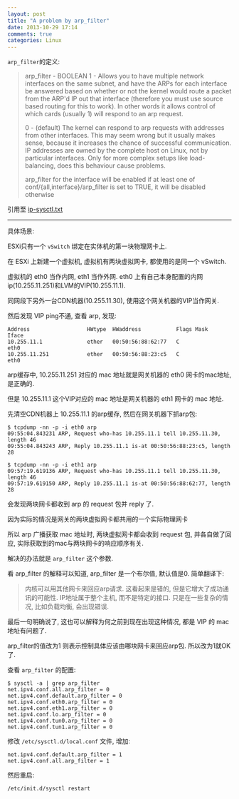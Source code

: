 ```yaml
---
layout: post
title: "A problem by arp_filter"
date: 2013-10-29 17:14
comments: true
categories: Linux
---
```


<!-- more -->

`arp_filter`的定义:

> arp_filter - BOOLEAN
> 	1 - Allows you to have multiple network interfaces on the same
> 	subnet, and have the ARPs for each interface be answered
> 	based on whether or not the kernel would route a packet from
> 	the ARP'd IP out that interface (therefore you must use source
> 	based routing for this to work). In other words it allows control
> 	of which cards (usually 1) will respond to an arp request.
> 
> 	0 - (default) The kernel can respond to arp requests with addresses
> 	from other interfaces. This may seem wrong but it usually makes
> 	sense, because it increases the chance of successful communication.
> 	IP addresses are owned by the complete host on Linux, not by
> 	particular interfaces. Only for more complex setups like load-
> 	balancing, does this behaviour cause problems.
> 
> 	arp_filter for the interface will be enabled if at least one of
> 	conf/{all,interface}/arp_filter is set to TRUE,
> 	it will be disabled otherwise

引用至 [ip-sysctl.txt](https://www.kernel.org/doc/Documentation/networking/ip-sysctl.txt)

------

具体场景:

ESXi只有一个 `vSwitch` 绑定在实体机的第一块物理网卡上. 

在 ESXi 上新建一个虚拟机, 虚拟机有两块虚拟网卡, 都使用的是同一个 vSwitch.

虚拟机的 eth0 当作内网, eth1 当作外网. eth0 上有自己本身配置的内网ip(10.255.11.251)和LVM的VIP(10.255.11.1).

同网段下另外一台CDN机器(10.255.11.30), 使用这个网关机器的VIP当作网关.

然后发现 VIP ping不通, 查看 arp, 发现:

	Address                  HWtype  HWaddress           Flags Mask            Iface
	10.255.11.1              ether   00:50:56:88:62:77   C                     eth0
	10.255.11.251            ether   00:50:56:88:23:c5   C                     eth0

arp缓存中, 10.255.11.251 对应的 mac 地址就是网关机器的 eth0 网卡的mac地址, 是正确的.

但是 10.255.11.1 这个VIP对应的 mac 地址是网关机器的 eth1 网卡的 mac 地址.


先清空CDN机器上 10.255.11.1 的arp缓存,  然后在网关机器下抓arp包:

	$ tcpdump -nn -p -i eth0 arp
	09:55:04.843231 ARP, Request who-has 10.255.11.1 tell 10.255.11.30, length 46
	09:55:04.843243 ARP, Reply 10.255.11.1 is-at 00:50:56:88:23:c5, length 28

	$ tcpdump -nn -p -i eth1 arp
	09:57:19.619136 ARP, Request who-has 10.255.11.1 tell 10.255.11.30, length 46
	09:57:19.619150 ARP, Reply 10.255.11.1 is-at 00:50:56:88:62:77, length 28

会发现两块网卡都收到 arp 的 request 包并 reply 了.

因为实际的情况是网关的两块虚拟网卡都共用的一个实际物理网卡

所以 arp 广播获取 mac 地址时, 两块虚拟网卡都会收到 request 包, 并各自做了回应, 实际获取到的mac与两块网卡的响应顺序有关.

解决的办法就是 `arp_filter` 这个参数.

看 arp_filter 的解释可以知道, arp_filter 是一个布尔值, 默认值是0. 简单翻译下:

> 内核可以用其他网卡来回应arp请求.
> 这看起来是错的, 但是它增大了成功通讯的可能性.
> IP地址属于整个主机, 而不是特定的接口.
> 只是在一些复杂的情况, 比如负载均衡, 会出现错误.

最后一句明确说了, 这也可以解释为何之前到现在出现这种情况, 都是 VIP 的 mac 地址有问题了.

arp_filter的值改为1 则表示控制具体应该由哪块网卡来回应arp包. 所以改为1就OK了.

查看 `arp_filter` 的配置:

	$ sysctl -a | grep arp_filter
	net.ipv4.conf.all.arp_filter = 0
	net.ipv4.conf.default.arp_filter = 0
	net.ipv4.conf.eth0.arp_filter = 0
	net.ipv4.conf.eth1.arp_filter = 0
	net.ipv4.conf.lo.arp_filter = 0
	net.ipv4.conf.tun0.arp_filter = 0
	net.ipv4.conf.tun1.arp_filter = 0

修改 `/etc/sysctl.d/local.conf` 文件, 增加:

	net.ipv4.conf.default.arp_filter = 1
	net.ipv4.conf.all.arp_filter = 1

然后重启:

	/etc/init.d/sysctl restart
